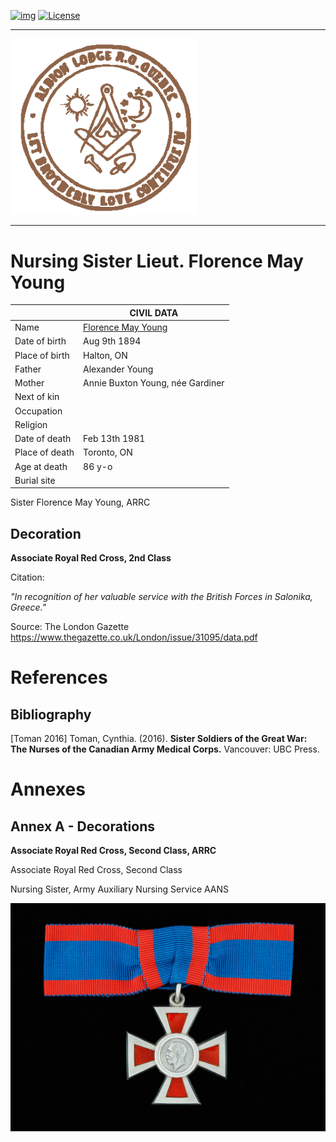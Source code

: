 <!-- ENTETE -->
[![img](https://img.shields.io/badge/Cycle%20de%20Vie-Édition-339999)](https://franc-maconnerie.ca)
[![License](https://img.shields.io/badge/Licence-MIT-blue)](LICENSE)

---

<div>
    <a target="_blank" href="https://franc-maconnerie.ca">
      <img src="./images/common/logo.png" alt="Julio Torres Freemasonry" width="300"/>
    </a>
</div>

--- 

<!-- FIN ENTETE -->
# **Nursing Sister Lieut. Florence May Young**  

||CIVIL DATA|
|---|---|
|Name|[Florence May Young](https://www.ancestry.ca/family-tree/person/tree/197335275/person/332580344705/facts)|
|Date of birth|Aug 9th 1894|
|Place of birth|Halton, ON|
|Father|Alexander Young|
|Mother|Annie Buxton Young, née Gardiner|
|Next of kin||
|Occupation||
|Religion||
|Date of death|Feb 13th 1981|
|Place of death|Toronto, ON|
|Age at death|86 y-o|
|Burial site||

Sister Florence May Young, ARRC   

## Decoration

**Associate Royal Red Cross, 2nd Class**   

Citation: 

*"In recognition of her valuable service with the British Forces in Salonika, Greece."* 
 
Source: The London Gazette
https://www.thegazette.co.uk/London/issue/31095/data.pdf





# References 

## Bibliography

[Toman 2016] Toman, Cynthia. (2016). **Sister Soldiers of the Great War: The Nurses of the Canadian Army Medical Corps.** Vancouver: UBC Press.

# Annexes
## Annex A - **Decorations**   

**Associate Royal Red Cross, Second Class, ARRC**  

Associate Royal Red Cross, Second Class   

Nursing Sister, Army Auxiliary Nursing Service AANS


<img src="./images/mfyoung/RRC2class.jpg" width="600">